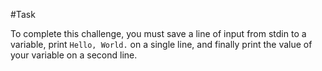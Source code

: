 #Task

To complete this challenge, you must save a line of input from stdin to a variable, print `Hello, World.` on a single line, and finally print the value of your variable on a second line.
